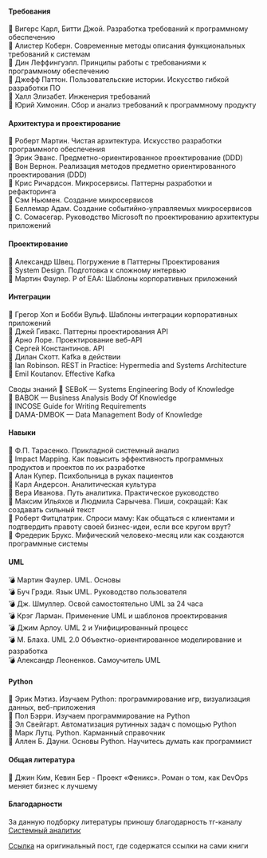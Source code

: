 #### Требования
📖 Вигерс Карл, Битти Джой. Разработка требований к программному обеспечению <br/>
📖 Алистер Коберн. Современные методы описания функциональных требований к системам <br/>
📖 Дин Леффингуэлл. Принципы работы с требованиями к программному обеспечению <br/>
📖 Джефф Паттон. Пользовательские истории. Искусство гибкой разработки ПО <br/>
📖 Халл Элизабет. Инженерия требований <br/>
📖 Юрий Химонин. Сбор и анализ требований к программному продукту <br/>

#### Архитектура и проектирование
📕 Роберт Мартин. Чистая архитектура. Искусство разработки программного обеспечения <br/>
📕 Эрик Эванс. Предметно-ориентированное проектирование (DDD) <br/>
📕 Вон Вернон. Реализация методов предметно ориентированного проектирования (DDD) <br/>
📕 Крис Ричардсон. Микросервисы. Паттерны разработки и рефакторинга <br/>
📕 Сэм Ньюмен. Создание микросервисов <br/>
📕 Беллемар Адам. Создание событийно-управляемых микросервисов <br/>
📕  C. Cомасегар. Руководство Microsoft по проектированию архитектуры приложений <br/>

#### Проектирование
📒 Александр Швец. Погружение в Паттерны Проектирования <br/>
📒 System Design. Подготовка к сложному интервью <br/>
📒 Мартин Фаулер. P of EAA: Шаблоны корпоративных приложений <br/>

#### Интеграции
📗 Грегор Хоп и Бобби Вульф. Шаблоны интеграции корпоративных приложений <br/>
📗 Джей Гивакс. Паттерны проектирования API <br/>
📗 Арно Лоре. Проектирование веб-API <br/>
📗 Сергей Константинов. API <br/>
📗 Дилан Скотт. Kafka в действии <br/>
📗 Ian Robinson. REST in Practice: Hypermedia and Systems Architecture <br/>
📗 Emil Koutanov. Effective Kafka <br/>

Своды знаний
📔 SEBoK  — Systems Engineering Body of Knowledge <br/>
📔 BABOK  — Business Analysis Body Of Knowledge <br/>
📔 INCOSE Guide for Writing Requirements <br/>
📔 DAMA-DMBOK — Data Management Body of Knowledge <br/>

#### Навыки
📓 Ф.П. Тарасенко. Прикладной системный анализ <br/>
📓 Impact Mapping. Как повысить эффективность программных продуктов и проектов по их разработке <br/>
📓 Алан Купер. Психбольница в руках пациентов <br/>
📓 Карл Андерсон. Аналитическая культура <br/>
📓 Вера Иванова. Путь аналитика. Практическое руководство <br/>
📓 Максим Ильяхов и Людмила Сарычева. Пиши, сокращай: Как создавать сильный текст <br/>
📓 Роберт Фитцпатрик. Спроси маму: Как общаться с клиентами и подтвердить правоту своей бизнес-идеи, если все кругом врут? <br/>
📓 Фредерик Брукс. Мифический человеко-месяц или как создаются программные системы <br/>

#### UML
💣 Мартин Фаулер. UML. Основы <br/>
💣 Буч Грэди. Язык UML. Руководство пользователя <br/>
💣 Дж. Шмуллер. Освой самостоятельно UML за 24 часа <br/>
💣 Крэг Ларман. Применение UML и шаблонов проектирования <br/>
💣 Джим Арлоу. UML 2 и Унифицированный процесс <br/>
💣 М. Блаха. UML 2.0 Объектно-ориентированное моделирование и разработка <br/>
💣 Александр Леоненков. Самоучитель UML <br/>

#### Python
🐍 Эрик Мэтиз. Изучаем Python: программирование игр, визуализация данных, веб-приложения <br/>
🐍 Пол Бэрри. Изучаем программирование на Python <br/>
🐍 Эл Свейгарт. Автоматизация рутинных задач с помощью Python <br/>
🐍 Марк Лутц. Python. Карманный справочник <br/>
🐍 Аллен Б. Дауни. Основы Python. Научитесь думать как программист <br/>

#### Общая литература
🧾 Джин Ким, Кевин Бер - Проект «Феникс». Роман о том, как DevOps меняет бизнес к лучшему <br/>

#### Благодарности
За данную подборку литературы приношу благодарность тг-каналу [Системный аналитик](https://t.me/sys_sa)

[Ссылка](https://t.me/sys_sa/255) на оригинальный пост, где содержатся ссылки на сами книги